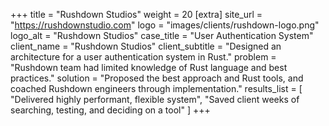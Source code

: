 +++
title = "Rushdown Studios"
weight = 20
[extra]
site_url = "https://rushdownstudio.com"
logo = "images/clients/rushdown-logo.png"
logo_alt = "Rushdown Studios"
case_title = "User Authentication System"
client_name = "Rushdown Studios"
client_subtitle = "Designed an architecture for a user authentication system in Rust."
problem = "Rushdown team had limited knowledge of Rust language and best practices."
solution = "Proposed the best approach and Rust tools, and coached Rushdown engineers through implementation."
results_list = [
  "Delivered highly performant, flexible system",
  "Saved client weeks of searching, testing, and deciding on a tool"
]
+++

<!-- more -->
